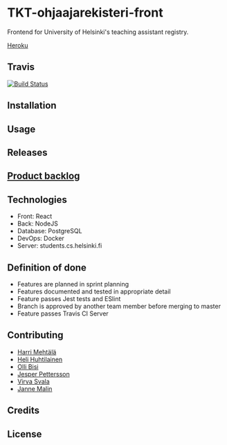 # TKT-ohjaajarekisteri-front
Frontend for University of Helsinki's teaching assistant registry.

[Heroku](https://tkt-ohjaajarekisteri-front.herokuapp.com/)

## Travis
[![Build Status](https://travis-ci.org/TKT-ohjaajarekisteri/TKT-ohjaajarekisteri-front.svg?branch=master)](https://travis-ci.org/TKT-ohjaajarekisteri/TKT-ohjaajarekisteri-front)

## Installation

## Usage

## Releases

## [Product backlog](https://docs.google.com/spreadsheets/d/1anddOjdDCkdAmyJH2gLAUYYbubbZhXSGxku90kQJT9k/edit#gid=0)

## Technologies
* Front: React
* Back: NodeJS
* Database: PostgreSQL
* DevOps: Docker
* Server: students.cs.helsinki.fi

## Definition of done
* Features are planned in sprint planning
* Features documented and tested in appropriate detail
* Feature passes Jest tests and ESlint
* Branch is approved by another team member before merging to master
* Feature passes Travis CI Server

## Contributing
* [Harri Mehtälä](https://github.com/hajame)
* [Heli Huhtilainen](https://github.com/apndx)
* [Olli Bisi](https://github.com/obisi)
* [Jesper Pettersson](https://github.com/stadibo)
* [Virva Svala](https://github.com/vsvala)
* [Janne Malin](https://github.com/wood101)

## Credits

## License
